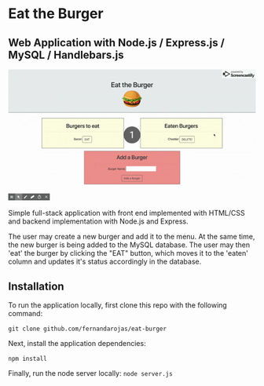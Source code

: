 # Eat the Burger

## Web Application with Node.js / Express.js / MySQL / Handlebars.js

![](https://github.com/fernandarojas/eat-burger/blob/master/ezgif.com-optimize.gif)

Simple full-stack application with front end implemented with HTML/CSS and backend implementation with Node.js and Express. 

The user may create a new burger and add it to the menu. At the same time, the new burger is being added to the MySQL database. The user may then 'eat' the burger by clicking the "EAT" button, which moves it to the 'eaten' column and updates it's status accordingly in the database.


## Installation

To run the application locally, first clone this repo with the following command: 
```
git clone github.com/fernandarojas/eat-burger
```

Next, install the application dependencies: 
```cd eat-burger
npm install
```

Finally, run the node server locally: 
```node server.js```
